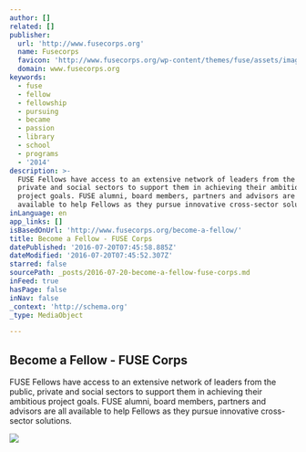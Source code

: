 ```yaml
---
author: []
related: []
publisher:
  url: 'http://www.fusecorps.org'
  name: Fusecorps
  favicon: 'http://www.fusecorps.org/wp-content/themes/fuse/assets/images/favicon.ico'
  domain: www.fusecorps.org
keywords:
  - fuse
  - fellow
  - fellowship
  - pursuing
  - became
  - passion
  - library
  - school
  - programs
  - '2014'
description: >-
  FUSE Fellows have access to an extensive network of leaders from the public,
  private and social sectors to support them in achieving their ambitious
  project goals. FUSE alumni, board members, partners and advisors are all
  available to help Fellows as they pursue innovative cross-sector solutions.
inLanguage: en
app_links: []
isBasedOnUrl: 'http://www.fusecorps.org/become-a-fellow/'
title: Become a Fellow - FUSE Corps
datePublished: '2016-07-20T07:45:58.885Z'
dateModified: '2016-07-20T07:45:52.307Z'
starred: false
sourcePath: _posts/2016-07-20-become-a-fellow-fuse-corps.md
inFeed: true
hasPage: false
inNav: false
_context: 'http://schema.org'
_type: MediaObject

---
```

<article style=""><h1>Become a Fellow - FUSE Corps</h1><p>FUSE Fellows have access to an extensive network of leaders from the public, private and social sectors to support them in achieving their ambitious project goals. FUSE alumni, board members, partners and advisors are all available to help Fellows as they pursue innovative cross-sector solutions.</p><img src="http://www.fusecorps.org/wp-content/uploads/2015/05/Capitol_Building_MG_1600_Sans_watermark.jpg" /></article>